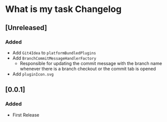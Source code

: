 <!-- Keep a Changelog guide -> https://keepachangelog.com -->

# What is my task Changelog

## [Unreleased]
### Added
- Add `Git4Idea` to `platformBundledPlugins`
- Add `BranchCommitMessageHandlerFactory`
  - Responsible for updating the commit message with the branch name whenever there is a branch checkout or the commit tab is opened
- Add `pluginIcon.svg`

## [0.0.1]
### Added
- First Release